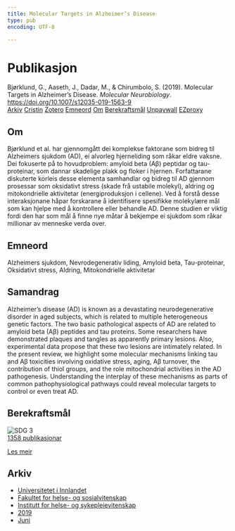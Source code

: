 ```yaml
---
title: Molecular Targets in Alzheimer’s Disease
type: pub
encoding: UTF-8

---
```

<h1>Publikasjon</h1>
<article id="csl-bib-container-N9A8HTA4" class="csl-bib-container">
  <div class="csl-bib-body"> <div class="csl-entry">Bjørklund, G., Aaseth, J., Dadar, M., &#38; Chirumbolo, S. (2019). Molecular Targets in Alzheimer’s Disease. <i>Molecular Neurobiology</i>. <a href="https://doi.org/10.1007/s12035-019-1563-9">https://doi.org/10.1007/s12035-019-1563-9</a></div> </div>
  <div class="csl-bib-buttons">
    <a href="#taxonomy-article-N9A8HTA4" alt="archive" class="csl-bib-button">Arkiv</a>
    <a href="https://app.cristin.no/results/show.jsf?id=1706365" alt="Cristin" class="csl-bib-button">Cristin</a>
    <a href="http://zotero.org/groups/5881554/items/N9A8HTA4" alt="Zotero" class="csl-bib-button">Zotero</a>
    <a href="#keywords-article-N9A8HTA4" alt="keywords" class="csl-bib-button">Emneord</a>
    <a href="#about-article-N9A8HTA4" alt="about_pub" class="csl-bib-button">Om</a>
    <a href="#sdg-article-N9A8HTA4" alt="sdg" class="csl-bib-button">Berekraftsmål</a>
    <a href="https://doi.org/10.1007/s12035-019-1563-9" alt="Unpaywall" class="csl-bib-button">Unpaywall</a>
    <a href="https://doi.org/10.1007/s12035-019-1563-9" alt="EZproxy" class="csl-bib-button">EZproxy</a>
  </div>
  <div id="csl-bib-meta-container-N9A8HTA4"></div>
</article>
<div id="csl-bib-meta-N9A8HTA4" class="csl-bib-meta">
  <article id="about-article-N9A8HTA4" class="about_pub-article">
    <h1>Om</h1>
    Bjørklund et al. har gjennomgått dei komplekse faktorane som bidreg til Alzheimers sjukdom (AD), ei alvorleg hjerneliding som råkar eldre vaksne. Dei fokuserte på to hovudproblem: amyloid beta (Aβ) peptidar og tau-proteinar, som dannar skadelige plakk og floker i hjernen. Forfattarane diskuterte korleis desse elementa samhandlar og bidreg til AD gjennom prosessar som oksidativt stress (skade frå ustabile molekyl), aldring og mitokondrielle aktivitetar (energiproduksjon i cellene). Ved å forstå desse interaksjonane håpar forskarane å identifisere spesifikke molekylære mål som kan hjelpe med å kontrollere eller behandle AD. Denne studien er viktig fordi den har som mål å finne nye måtar å bekjempe ei sjukdom som råkar millionar av menneske verda over.
  </article>
  <article id="keywords-article-N9A8HTA4" class="keywords-article">
    <h1>Emneord</h1>
    Alzheimers sjukdom, Nevrodegenerativ liding, Amyloid beta, Tau-proteinar, Oksidativt stress, Aldring, Mitokondrielle aktivitetar
  </article>
  <article id="abstract-article-N9A8HTA4" class="abstract-article">
    <h1>Samandrag</h1>
    Alzheimer’s disease (AD) is known as a devastating neurodegenerative disorder in aged subjects, which is related to multiple heterogeneous genetic factors. The two basic pathological aspects of AD are related to amyloid beta (Aβ) peptides and tau proteins. Some researchers have demonstrated plaques and tangles as apparently primary lesions. Also, experimental data propose that these two lesions are intimately related. In the present review, we highlight some molecular mechanisms linking tau and Aβ toxicities involving oxidative stress, aging, Aβ turnover, the contribution of thiol groups, and the role mitochondrial activities in the AD pathogenesis. Understanding the interplay of these mechanisms as parts of common pathophysiological pathways could reveal molecular targets to control or even treat AD.
  </article>
  <article id="sdg-article-N9A8HTA4" class="sdg-article">
    <h1>Berekraftsmål</h1>
    <div class="sdg-container"><div id="sdg3" class="sdg">
        <img src="{{< params subfolder >}}images/sdg/sdg03_nn.png" class="image" alt="SDG 3">
        <div class="sdg-overlay">
          <a href="{{< params subfolder >}}nn/archive/?sdg=3#archive" class="sdg-publication-count"><span>1358</span> publikasjonar</a>
          <p><a href="https://fn.no/om-fn/fns-baerekraftsmaal/god-helse-og-livskvalitet?lang=nno-NO" class="sdg-read-more">Les meir</a></p>
        </div>
      </div></div>
  </article>
  <article id="taxonomy-article-N9A8HTA4" class="taxonomy-article">
    <h1>Arkiv</h1>
    <ul>
      <li><a href="{{< params subfolder >}}nn/archive/?key=3DCRN523">Universitetet i Innlandet</a></li>
      <li><a href="{{< params subfolder >}}nn/archive/?key=IDKFS3MX">Fakultet for helse- og sosialvitenskap</a></li>
      <li><a href="{{< params subfolder >}}nn/archive/?key=GTV4ECMZ">Institutt for helse- og sykepleievitenskap</a></li>
      <li><a href="{{< params subfolder >}}nn/archive/?key=E7THIEEM">2019</a></li>
      <li><a href="{{< params subfolder >}}nn/archive/?key=R3IIEVI9">Juni</a></li>
    </ul>
  </article>
</div>
